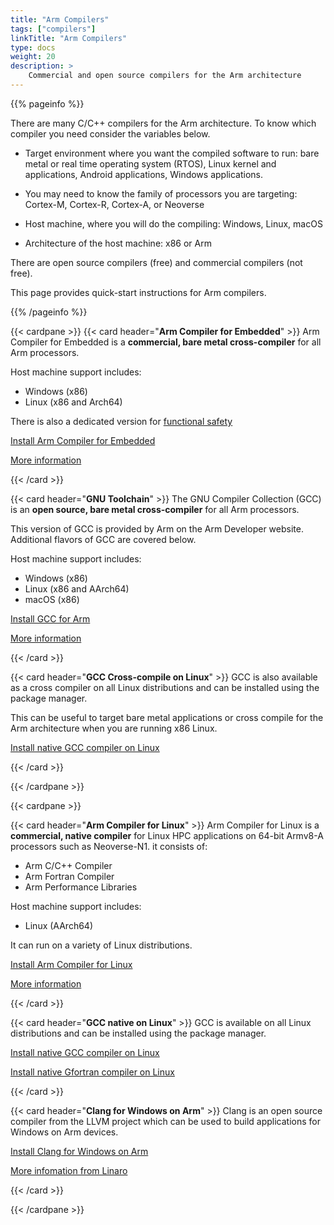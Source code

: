 ```yaml
---
title: "Arm Compilers"
tags: ["compilers"]
linkTitle: "Arm Compilers"
type: docs
weight: 20
description: >
    Commercial and open source compilers for the Arm architecture
---
```


{{% pageinfo %}}

There are many C/C++ compilers for the Arm architecture. To know which compiler you need consider the variables below.

- Target environment where you want the compiled software to run: bare metal or real time operating system (RTOS), Linux kernel and applications, Android applications, Windows applications.

- You may need to know the family of processors you are targeting: Cortex-M, Cortex-R, Cortex-A, or Neoverse

- Host machine, where you will do the compiling: Windows, Linux, macOS

- Architecture of the host machine: x86 or Arm

There are open source compilers (free) and commercial compilers (not free).

This page provides quick-start instructions for Arm compilers.

{{% /pageinfo %}}


{{< cardpane >}}
{{< card header="**Arm Compiler for Embedded**" >}}
Arm Compiler for Embedded is a **commercial, bare metal cross-compiler** for all Arm processors. 

Host machine support includes:
- Windows (x86) 
- Linux (x86 and Arch64)

There is also a dedicated version for [functional safety](https://developer.arm.com/Tools%20and%20Software/Arm%20Compiler%20for%20Embedded%20FuSa)

[Install Arm Compiler for Embedded](install_armclang/)

[More information](https://developer.arm.com/Tools%20and%20Software/Arm%20Compiler%20for%20Embedded)

{{< /card >}}

{{< card header="**GNU Toolchain**" >}}
The GNU Compiler Collection (GCC) is an **open source, bare metal cross-compiler** for all Arm processors.

This version of GCC is provided by Arm on the Arm Developer website. Additional flavors of GCC are covered below.

Host machine support includes:
- Windows (x86) 
- Linux (x86 and AArch64)
- macOS (x86)

[Install GCC for Arm](install_gcc/)

[More information](https://developer.arm.com/Tools%20and%20Software/GNU%20Toolchain)

{{< /card >}}

{{< card header="**GCC Cross-compile on Linux**" >}}
GCC is also available as a cross compiler on all Linux distributions and can be installed using the package manager.

This can be useful to target bare metal applications or cross compile for the Arm architecture when you are running x86 Linux.

[Install native GCC compiler on Linux](install_xgcc/)

{{< /card >}}

{{< /cardpane >}}

{{< cardpane >}}

{{< card header="**Arm Compiler for Linux**" >}}
Arm Compiler for Linux is a **commercial, native compiler** for Linux HPC applications on 64-bit Armv8-A processors such as Neoverse-N1. it consists of:
- Arm C/C++ Compiler
- Arm Fortran Compiler
- Arm Performance Libraries

Host machine support includes:
- Linux (AArch64)

It can run on a variety of Linux distributions.

[Install Arm Compiler for Linux](install_acfl/)

[More information](https://developer.arm.com/Tools%20and%20Software/Arm%20Compiler%20for%20Linux)

{{< /card >}}

{{< card header="**GCC native on Linux**" >}}
GCC is available on all Linux distributions and can be installed using the package manager. 

[Install native GCC compiler on Linux](install_ngcc/)

[Install native Gfortran compiler on Linux](install_gfortran/)

{{< /card >}}

{{< card header="**Clang for Windows on Arm**" >}}
Clang is an open source compiler from the LLVM project which can be used to build applications for Windows on Arm devices. 

[Install Clang for Windows on Arm](/w-on-a/clang/)

[More infomation from Linaro](https://www.linaro.org/blog/how-to-set-up-windows-on-arm-for-llvm-development/)

{{< /card >}}

{{< /cardpane >}}

